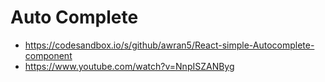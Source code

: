 # Auto Complete

- https://codesandbox.io/s/github/awran5/React-simple-Autocomplete-component
- https://www.youtube.com/watch?v=NnpISZANByg